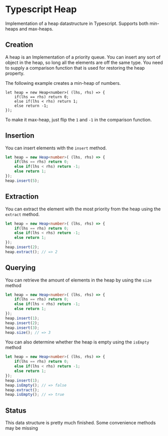 # Typescript Heap
Implementation of a heap datastructure in Typescript. Supports both min-heaps and max-heaps.

## Creation
A heap is an Implementation of a priority queue. You can insert any sort of object in the heap, so long all the elements are off the same type. You need to supply a comparison function that is used for restoring the heap property.

The following example creates a min-heap of numbers.
```typescrpt
let heap = new Heap<number>( (lhs, rhs) => {
    if(lhs == rhs) return 0;
    else if(lhs < rhs) return 1;
    else return -1;
});
```
To make it max-heap, just flip the `1` and `-1` in the comparison function.

## Insertion
You can insert elements with the `insert` method.
```typescript
let heap = new Heap<number>( (lhs, rhs) => {
    if(lhs == rhs) return 0;
    else if(lhs < rhs) return -1;
    else return 1;
});
heap.insert(5);
```

## Extraction
You can extract the element with the most priority from the heap using the `extract` method.
```typescript
let heap = new Heap<number>( (lhs, rhs) => {
    if(lhs == rhs) return 0;
    else if(lhs < rhs) return -1;
    else return 1;
});
heap.insert(2);
heap.extract(); // => 2
```

## Querying
You can retrieve the amount of elements in the heap by using the `size` method
```typescript
let heap = new Heap<number>( (lhs, rhs) => {
    if(lhs == rhs) return 0;
    else if(lhs < rhs) return -1;
    else return 1;
});
heap.insert(1);
heap.insert(2);
heap.insert(3);
heap.size(); // => 3
```
You can also determine whether the heap is empty using the `isEmpty` method
```typescript
let heap = new Heap<number>( (lhs, rhs) => {
    if(lhs == rhs) return 0;
    else if(lhs < rhs) return -1;
    else return 1;
});
heap.insert(1);
heap.isEmpty(); // => false
heap.extract();
heap.isEmpty(); // => true
```

## Status
This data structure is pretty much finished. Some convenience methods may be missing
